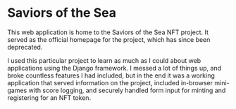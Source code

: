# Saviors of the Sea

This web application is home to the Saviors of the Sea NFT project. It served as the official homepage for the project, which has since been deprecated.

I used this particular project to learn as much as I could about web applications using the Django framework. I messed a lot of things up, and broke countless features I had included, but in the end it was a working application that served information on the project, included in-browser mini-games with score logging, and securely handled form input for minting and registering for an NFT token.
